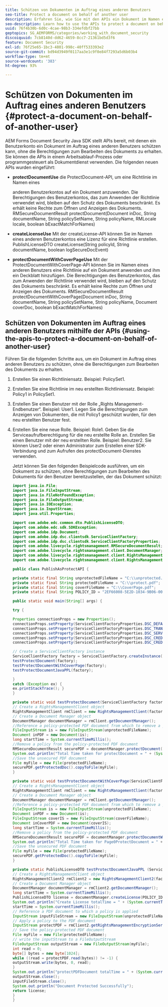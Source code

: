 ```yaml
---
title: Schützen von Dokumenten im Auftrag eines anderen Benutzers
seo-title: Protect a document on behalf of another user
description: Erfahren Sie, wie Sie mit den APIs ein Dokument im Namen eines anderen Benutzers schützen können, ohne die Berechtigungen zum Bearbeiten des Dokuments zu erhalten.
seo-description: Learn how to use the APIs to protect a document on behalf of another user without attaining the permissions to edit the document.
uuid: 76f4b30b-6d0c-4cae-98b3-334efdbf27bb
geptopics: SG_AEMFORMS/categories/working_with_document_security
discoiquuid: 7cb8140d-dd62-4659-8cc7-21361bd5d3f6
feature: Document Security
exl-id: 76f25e65-1bc3-4801-998c-40ff533393e2
source-git-commit: bd94d3949f0117aa3e1c9f0e84f7293a5d6b03b4
workflow-type: tm+mt
source-wordcount: '383'
ht-degree: 93%

---
```


# Schützen von Dokumenten im Auftrag eines anderen Benutzers {#protect-a-document-on-behalf-of-another-user}

AEM Forms Document Security Java SDK stellt APIs bereit, mit denen ein Benutzerkonto ein Dokument im Auftrag eines anderen Benutzers schützen kann, ohne die Berechtigungen zum Bearbeiten des Dokuments zu erhalten. Sie können die APIs in einem Arbeitsablauf-Prozess oder programmgesteuert als Dokumentdienst verwenden. Die folgenden neuen APIs wurden eingeführt:

* **protectDocumentUse** die ProtectDocument-API, um eine Richtlinie im Namen eines

   anderen Benutzerkontos auf ein Dokument anzuwenden. Die Berechtigungen des Benutzerkontos, das zum Anwenden der Richtlinie verwendet wird, bleiben auf den Schutz des Dokuments beschränkt. Es erhält keine Rechte zum Öffnen und Anzeigen des Dokuments. RMSecureDocumentResult protectDocument(Document inDoc, String documentName, String policySetName, String policyName, RMLocale locale, boolean bExactMatchForNames)

* **createLicenseUse** Mit der createLicense-API können Sie im Namen eines anderen Benutzerkontos eine Lizenz für eine Richtlinie erstellen. PublishLicenseDTO createLicense(String policyId, String documentName, boolean logSecureDocEvent)
* **protectDocumentWithCoverPageUse** Mit der ProtectDocumentWithCoverPage-API können Sie im Namen eines anderen Benutzers eine Richtlinie auf ein Dokument anwenden und ihm ein Deckblatt hinzufügen. Die Berechtigungen des Benutzerkontos, das zum Anwenden der Richtlinie verwendet wird, bleiben auf den Schutz des Dokuments beschränkt. Es erhält keine Rechte zum Öffnen und Anzeigen des Dokuments. RMSecureDocumentResult protectDocumentWithCoverPage(Document inDoc, String documentName, String policySetName, String policyName, Document coverDoc, boolean bExactMatchForNames)

## Schützen von Dokumenten im Auftrag eines anderen Benutzers mithilfe der APIs {#using-the-apis-to-protect-a-document-on-behalf-of-another-user}

Führen Sie die folgenden Schritte aus, um ein Dokument im Auftrag eines anderen Benutzers zu schützen, ohne die Berechtigungen zum Bearbeiten des Dokuments zu erhalten.

1. Erstellen Sie einen Richtliniensatz. Beispiel: PolicySet1.
1. Erstellen Sie eine Richtlinie im neu erstellten Richtliniensatz. Beispiel: Policy1 in PolicySet1.
1. Erstellen Sie einen Benutzer mit der Rolle „Rights Management-Endbenutzer“. Beispiel: User1. Legen Sie die Berechtigungen zum Anzeigen von Dokumenten, die mit Policy1 geschützt wurden, für den neu erstellten Benutzer fest.
1. Erstellen Sie eine neue Rolle. Beispiel: Role1. Geben Sie die Serviceaufrufberechtigung für die neu erstellte Rolle an. Erstellen Sie einen Benutzer mit der neu erstellten Rolle. Beispiel: Benutzer2. Sie können User2 oder einen Administrator zum Erstellen einer SDK-Verbindung und zum Aufrufen des protectDocument-Dienstes verwenden.

   Jetzt können Sie den folgenden Beispielcode ausführen, um ein Dokument zu schützen, ohne Berechtigungen zum Bearbeiten des Dokuments für den Benutzer bereitzustellen, der das Dokument schützt:

   ```java
   import java.io.File;
   import java.io.FileInputStream;
   import java.io.FileNotFoundException;
   import java.io.FileOutputStream;
   import java.io.IOException;
   import java.io.InputStream;
   import java.util.Properties;
   
   import com.adobe.edc.common.dto.PublishLicenseDTO;
   import com.adobe.edc.sdk.SDKException;
   import com.adobe.idp.Document;
   import com.adobe.idp.dsc.clientsdk.ServiceClientFactory;
   import com.adobe.idp.dsc.clientsdk.ServiceClientFactoryProperties;
   import com.adobe.livecycle.rightsmanagement.RMSecureDocumentResult;
   import com.adobe.livecycle.rightsmanagement.client.DocumentManager;
   import com.adobe.livecycle.rightsmanagement.client.RightsManagementClient;
   import com.adobe.livecycle.rightsmanagement.client.RightsManagementClient2;
   
   public class PublishAsProtectAPI {
   
   private static final String unprotectedFileName = "C:\\unprotected.pdf";
   private static final String protectedFileName = "C:\\protect.pdf";
   private static final String coverFileName = "C:\\CoverPage.pdf";
   private static final String POLICY_ID = "2EF66008-5E2D-1034-9B06-00000A292C18"; 
   
   public static void main(String[] args) {
   
   try {
   
   Properties connectionProps = new Properties();
   connectionProps.setProperty(ServiceClientFactoryProperties.DSC_DEFAULT_SOAP_ENDPOINT,"http://localhost:8080");
   connectionProps.setProperty(ServiceClientFactoryProperties.DSC_TRANSPORT_PROTOCOL,ServiceClientFactoryProperties.DSC_SOAP_PROTOCOL);
   connectionProps.setProperty(ServiceClientFactoryProperties.DSC_SERVER_TYPE, "JBoss");
   connectionProps.setProperty(ServiceClientFactoryProperties.DSC_CREDENTIAL_USERNAME,"administrator");
   connectionProps.setProperty(ServiceClientFactoryProperties.DSC_CREDENTIAL_PASSWORD,"password");
   
   // Create a ServiceClientFactory instance
   ServiceClientFactory factory = ServiceClientFactory.createInstance(connectionProps);
   testProtectDocument(factory);
   testProtectDocumentWithCoverPage(factory);
   testProtectDocumentJavaPPL(factory);
   
   } 
   catch (Exception ex) {
   ex.printStackTrace(); }
   }
   
   private static void testProtectDocument(ServiceClientFactory factory) throws FileNotFoundException, SDKException {
   // Create a RightsManagementClient object
   RightsManagementClient rmClient = new RightsManagementClient(factory);
   // Create a Document Manager object
   DocumentManager documentManager = rmClient.getDocumentManager();
   //Reference a policy-protected PDF document from which to remove a policy
   FileInputStream is = new FileInputStream(unprotectedFileName);
   Document inPDF = new Document(is);
   long startTime = System.currentTimeMillis();
   //Remove a policy from the policy-protected PDF document
   RMSecureDocumentResult securePDF = documentManager.protectDocument(inPDF, "test", "newPolicySet", "latest", "DefaultDom", "administrator", null, true);
   System.out.println("Total Time taken for protectDocument = " + (System.currentTimeMillis() - startTime));
   //Save the unsecured PDF document
   File myFile = new File(protectedFileName);
   securePDF.getProtectedDoc().copyToFile(myFile);
   }
   
   private static void testProtectDocumentWithCoverPage(ServiceClientFactory factory) throws FileNotFoundException, SDKException {
   // Create a RightsManagementClient object
   RightsManagementClient rmClient = new RightsManagementClient(factory);
   // Create a Document Manager object
   DocumentManager documentManager = rmClient.getDocumentManager();
   //Reference a policy-protected PDF document from which to remove a policy
   FileInputStream is = new FileInputStream(unprotectedFileName);
   Document inPDF = new Document(is);
   FileInputStream coverIS = new FileInputStream(coverFileName);
   Document inCoverPDF = new Document(coverIS);
   long startTime = System.currentTimeMillis();
   //Remove a policy from the policy-protected PDF document
   RMSecureDocumentResult securePDF = documentManager.protectDocumentWithCoverPage(inPDF, "test", "newPolicySet", "latestPolicy", inCoverPDF, true);
   System.out.println("Total Time taken for Page0ProtectDocument = " + (System.currentTimeMillis() - startTime));
   //Save the unsecured PDF document
   File myFile = new File(protectedFileName);
   securePDF.getProtectedDoc().copyToFile(myFile);
   }
   
   private static PublishLicenseDTO testProtectDocumentJavaPPL (ServiceClientFactory factory) throws SDKException, FileNotFoundException, IOException {
   // Create a RightsManagementClient object
   RightsManagementClient2 rmClient2 = new RightsManagementClient2(factory);
   // Create a Document Manager object
   DocumentManager documentManager = rmClient2.getDocumentManager();
   long startTime = System.currentTimeMillis();
   PublishLicenseDTO license = documentManager.createLicense(POLICY_ID, "Out.pdf", true);
   System.out.println("Create License totalTime = " + (System.currentTimeMillis() - startTime));
   startTime = System.currentTimeMillis();
   // Reference a PDF document to which a policy is applied
   InputStream inputFileStream = new FileInputStream(unprotectedFileName);
   // Apply a policy to the PDF document
   InputStream protectPDF = rmClient2.getRightsManagementEncryptionService().protectDocument(inputFileStream, license);
   // Save the policy-protected PDF document
   File myFile = new File(protectedFileName);
   // write the inputStream to a FileOutputStream
   FileOutputStream outputStream = new FileOutputStream(myFile);
   int read = 0;
   byte[] bytes = new byte[1024];
   while ((read = protectPDF.read(bytes)) != -1) {
   outputStream.write(bytes, 0, read);
   }
   System.out.println("protectPDFDocument totalTime = " + (System.currentTimeMillis() - startTime));
   outputStream.close();
   inputFileStream.close();
   System.out.println("Document Protected Successfully");
   return license;
   }
   }
   ```

